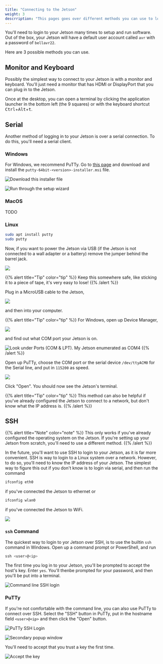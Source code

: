 ```yaml
---
title: "Connecting to the Jetson"
weight: 3
descrription: "This pages goes over different methods you can use to login to your Jetson"
---
```


You'll need to login to your Jetson many times to setup and run software.
Out of the box, your Jetson will have a default user account called
`avr` with a password of `bellavr22`.

Here are 3 possible methods you can use.

## Monitor and Keyboard

Possibly the simplest way to connect to your Jetson is with
a monitor and keyboard. You'll just need a monitor that has HDMI or DisplayPort
that you can plug in to the Jetson.

Once at the desktop,
you can open a terminal by clicking the application launcher
in the bottom left (the 9 squares) or with the keyboard shortcut
<kbd>Ctrl</kbd>+<kbd>Alt</kbd>+<kbd>t</kbd>.

## Serial

Another method of logging in to your Jetson is over a serial connection.
To do this, you'll need a serial client.

### Windows

For Windows, we recommend PuTTy.
Go to [this page](https://www.chiark.greenend.org.uk/~sgtatham/putty/latest.html)
and download and install the `putty-64bit-<version>-installer.msi` file.

![Download this installer file](2022-05-20-09-53-32.png)

![Run through the setup wizard](2022-05-20-09-54-21.png)

### MacOS

TODO

### Linux

```bash
sudo apt install putty
sudo putty
```

Now, if you want to power the Jetson via USB (if the Jetson is not connected to
a wall adapter or a battery) remove the jumper behind the barrel jack.

![](image1.png)

{{% alert title="Tip" color="tip" %}}
Keep this somewhere safe, like sticking it to a piece of tape, it's very easy to lose!
{{% /alert %}}

Plug in a MicroUSB cable to the Jetson,

![](image2.png)

and then into your computer.

{{% alert title="Tip" color="tip" %}}
For Windows, open up Device Manager,

![](2022-06-15-19-42-25.png)

and find out what COM port your Jetson is on.

![Look under Ports (COM & LPT). My Jetson enumerated as COM4](comport.PNG)
{{% /alert %}}

Open up PuTTy, choose the COM port or the serial device `/dev/ttyACM0` for the
Serial line, and put in `115200` as speed.

![](putty_config.PNG)

Click "Open". You should now see the Jetson's terminal.

{{% alert title="Tip" color="tip" %}}
This method can also be helpful if you've already configured the
Jetson to connect to a network, but don't know what the IP address is.
{{% /alert %}}

## SSH

{{% alert title="Note" color="note" %}}
This only works if you've already configured the operating system on the Jetson.
If you're setting up your Jetson from scratch, you'll need to use
a different method.
{{% /alert %}}

In the future, you'll want to use SSH to login to your Jetson,
as it is far more convenient. SSH is way to login to a Linux system
over a network. However, to do so, you'll need to know
the IP address of your Jetson. The simplest way to figure this out if
you don't know is to login via serial, and then run the command

```bash
ifconfig eth0
```

if you've connected the Jetson to ethernet or

```bash
ifconfig wlan0
```

if you've connected the Jetson to WiFi.

![](2022-06-15-19-47-09.png)

### `ssh` Command

The quickest way to login to yor Jetson over SSH, is to use the builtin `ssh` command
in Windows. Open up a command prompt or PowerShell, and run

```powershell
ssh <user>@<ip>
```

The first time you log in to your Jetson, you'll be prompted to accept
the host's key. Enter `yes`. You'll thenbe prompted for your password,
and then you'll be put into a terminal.

![Command line SSH login](2022-06-15-19-51-39.png)

### PuTTy

If you're not comfortable with the command line, you can also use PuTTy to connect
over SSH. Select the "SSH" button in PuTTy, put in the hostname field `<user>@<ip>`
and then click the "Open" button.

![PuTTy SSH Login](2022-06-15-19-53-43.png)

![Secondary popup window](2022-06-15-19-57-29.png)

You'll need to accept that you trust a key the first time.

![Accept the key](2022-06-15-19-54-20.png)
